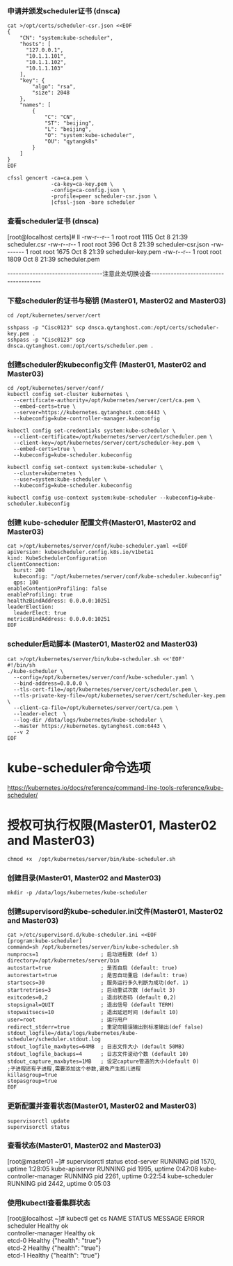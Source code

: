 ### 申请并颁发scheduler证书 (dnsca)
```shell
cat >/opt/certs/scheduler-csr.json <<EOF
{
    "CN": "system:kube-scheduler",
    "hosts": [
      "127.0.0.1",
      "10.1.1.101",
      "10.1.1.102",
      "10.1.1.103"
    ],
    "key": {
        "algo": "rsa",
        "size": 2048
    },
    "names": [
        {
            "C": "CN",
            "ST": "beijing",
            "L": "beijing",
            "O": "system:kube-scheduler",
            "OU": "qytangk8s"
        }
    ]
}
EOF

cfssl gencert -ca=ca.pem \
              -ca-key=ca-key.pem \
              -config=ca-config.json \
              -profile=peer scheduler-csr.json \
              |cfssl-json -bare scheduler

```

### 查看scheduler证书 (dnsca)
[root@localhost certs]# ll
-rw-r--r-- 1 root root 1115 Oct  8 21:39 scheduler.csr
-rw-r--r-- 1 root root  396 Oct  8 21:39 scheduler-csr.json
-rw------- 1 root root 1675 Oct  8 21:39 scheduler-key.pem
-rw-r--r-- 1 root root 1809 Oct  8 21:39 scheduler.pem

----------------------------------注意此处切换设备--------------------------------------

### 下载scheduler的证书与秘钥 (Master01, Master02 and Master03)
```shell script
cd /opt/kubernetes/server/cert

sshpass -p "Cisc0123" scp dnsca.qytanghost.com:/opt/certs/scheduler-key.pem .
sshpass -p "Cisc0123" scp dnsca.qytanghost.com:/opt/certs/scheduler.pem .

```

### 创建scheduler的kubeconfig文件 (Master01, Master02 and Master03)
```shell
cd /opt/kubernetes/server/conf/
kubectl config set-cluster kubernetes \
  --certificate-authority=/opt/kubernetes/server/cert/ca.pem \
  --embed-certs=true \
  --server=https://kubernetes.qytanghost.com:6443 \
  --kubeconfig=kube-controller-manager.kubeconfig
  
kubectl config set-credentials system:kube-scheduler \
  --client-certificate=/opt/kubernetes/server/cert/scheduler.pem \
  --client-key=/opt/kubernetes/server/cert/scheduler-key.pem \
  --embed-certs=true \
  --kubeconfig=kube-scheduler.kubeconfig
  
kubectl config set-context system:kube-scheduler \
  --cluster=kubernetes \
  --user=system:kube-scheduler \
  --kubeconfig=kube-scheduler.kubeconfig
  
kubectl config use-context system:kube-scheduler --kubeconfig=kube-scheduler.kubeconfig

```

### 创建 kube-scheduler 配置文件(Master01, Master02 and Master03)
```shell
cat >/opt/kubernetes/server/conf/kube-scheduler.yaml <<EOF
apiVersion: kubescheduler.config.k8s.io/v1beta1
kind: KubeSchedulerConfiguration
clientConnection:
  burst: 200
  kubeconfig: "/opt/kubernetes/server/conf/kube-scheduler.kubeconfig"
  qps: 100
enableContentionProfiling: false
enableProfiling: true
healthzBindAddress: 0.0.0.0:10251
leaderElection:
  leaderElect: true
metricsBindAddress: 0.0.0.0:10251
EOF

```

### scheduler启动脚本 (Master01, Master02 and Master03)
```shell script
cat >/opt/kubernetes/server/bin/kube-scheduler.sh <<'EOF'
#!/bin/sh
./kube-scheduler \
  --config=/opt/kubernetes/server/conf/kube-scheduler.yaml \
  --bind-address=0.0.0.0 \
  --tls-cert-file=/opt/kubernetes/server/cert/scheduler.pem \
  --tls-private-key-file=/opt/kubernetes/server/cert/scheduler-key.pem \
  --client-ca-file=/opt/kubernetes/server/cert/ca.pem \
  --leader-elect  \
  --log-dir /data/logs/kubernetes/kube-scheduler \
  --master https://kubernetes.qytanghost.com:6443 \
  --v 2
EOF

```

# kube-scheduler命令选项
https://kubernetes.io/docs/reference/command-line-tools-reference/kube-scheduler/

# 授权可执行权限(Master01, Master02 and Master03)
```shell
chmod +x  /opt/kubernetes/server/bin/kube-scheduler.sh

```

### 创建目录(Master01, Master02 and Master03)
```shell
mkdir -p /data/logs/kubernetes/kube-scheduler

```

### 创建supervisord的kube-scheduler.ini文件(Master01, Master02 and Master03)
```shell
cat >/etc/supervisord.d/kube-scheduler.ini <<EOF
[program:kube-scheduler]
command=sh /opt/kubernetes/server/bin/kube-scheduler.sh
numprocs=1                    ; 启动进程数 (def 1)
directory=/opt/kubernetes/server/bin
autostart=true                ; 是否自启 (default: true)
autorestart=true              ; 是否自动重启 (default: true)
startsecs=30                  ; 服务运行多久判断为成功(def. 1)
startretries=3                ; 启动重试次数 (default 3)
exitcodes=0,2                 ; 退出状态码 (default 0,2)
stopsignal=QUIT               ; 退出信号 (default TERM)
stopwaitsecs=10               ; 退出延迟时间 (default 10)
user=root                     ; 运行用户
redirect_stderr=true          ; 重定向错误输出到标准输出(def false)
stdout_logfile=/data/logs/kubernetes/kube-scheduler/scheduler.stdout.log
stdout_logfile_maxbytes=64MB  ; 日志文件大小 (default 50MB)
stdout_logfile_backups=4      ; 日志文件滚动个数 (default 10)
stdout_capture_maxbytes=1MB   ; 设定capture管道的大小(default 0)
;子进程还有子进程,需要添加这个参数,避免产生孤儿进程
killasgroup=true
stopasgroup=true
EOF

```

### 更新配置并查看状态(Master01, Master02 and Master03)
```shell
supervisorctl update
supervisorctl status

```

### 查看状态(Master01, Master02 and Master03)
[root@master01 ~]# supervisorctl status
etcd-server                      RUNNING   pid 1570, uptime 1:28:05
kube-apiserver                   RUNNING   pid 1995, uptime 0:47:08
kube-controller-manager          RUNNING   pid 2261, uptime 0:22:54
kube-scheduler                   RUNNING   pid 2442, uptime 0:05:03


### 使用kubectl查看集群状态
[root@localhost ~]# kubectl get cs
NAME                 STATUS    MESSAGE              ERROR
scheduler            Healthy   ok                   
controller-manager   Healthy   ok                   
etcd-0               Healthy   {"health": "true"}   
etcd-2               Healthy   {"health": "true"}   
etcd-1               Healthy   {"health": "true"}   
```